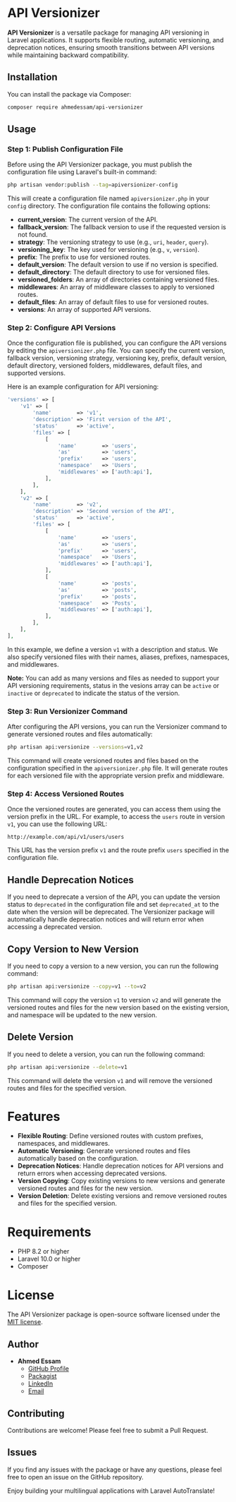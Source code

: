 # API Versionizer

**API Versionizer** is a versatile package for managing API versioning in Laravel applications. It supports flexible routing, automatic versioning, and deprecation notices, ensuring smooth transitions between API versions while maintaining backward compatibility.

## Installation

You can install the package via Composer:

```bash
composer require ahmedessam/api-versionizer
```

## Usage

### Step 1: Publish Configuration File

Before using the API Versionizer package, you must publish the configuration file using Laravel's built-in command:

```bash
php artisan vendor:publish --tag=apiversionizer-config
```

This will create a configuration file named `apiversionizer.php` in your `config` directory. The configuration file contains the following options:

- **current_version**: The current version of the API.
- **fallback_version**: The fallback version to use if the requested version is not found.
- **strategy**: The versioning strategy to use (e.g., `uri`, `header`, `query`).
- **versioning_key**: The key used for versioning (e.g., `v`, `version`).
- **prefix**: The prefix to use for versioned routes.
- **default_version**: The default version to use if no version is specified.
- **default_directory**: The default directory to use for versioned files.
- **versioned_folders**: An array of directories containing versioned files.
- **middlewares**: An array of middleware classes to apply to versioned routes.
- **default_files**: An array of default files to use for versioned routes.
- **versions**: An array of supported API versions.

### Step 2: Configure API Versions

Once the configuration file is published, you can configure the API versions by editing the `apiversionizer.php` file. You can specify the current version, fallback version, versioning strategy, versioning key, prefix, default version, default directory, versioned folders, middlewares, default files, and supported versions.

Here is an example configuration for API versioning:

```php
'versions' => [
    'v1' => [
        'name'        => 'v1',
        'description' => 'First version of the API',
        'status'      => 'active',
        'files' => [
            [
                'name'        => 'users',
                'as'          => 'users',
                'prefix'      => 'users',
                'namespace'   => 'Users',
                'middlewares' => ['auth:api'],
            ],
        ],
    ],
    'v2' => [
        'name'        => 'v2',
        'description' => 'Second version of the API',
        'status'      => 'active',
        'files' => [
            [
                'name'        => 'users',
                'as'          => 'users',
                'prefix'      => 'users',
                'namespace'   => 'Users',
                'middlewares' => ['auth:api'],
            ],
            [
                'name'        => 'posts',
                'as'          => 'posts',
                'prefix'      => 'posts',
                'namespace'   => 'Posts',
                'middlewares' => ['auth:api'],
            ],
        ],
    ],
],
```

In this example, we define a version `v1` with a description and status. We also specify versioned files with their names, aliases, prefixes, namespaces, and middlewares.

**Note:** You can add as many versions and files as needed to support your API versioning requirements, status in the vesions array can be `active` or `inactive` or `deprecated` to indicate the status of the version.

### Step 3: Run Versionizer Command

After configuring the API versions, you can run the Versionizer command to generate versioned routes and files automatically:

```bash
php artisan api:versionize --versions=v1,v2
```

This command will create versioned routes and files based on the configuration specified in the `apiversionizer.php` file. It will generate routes for each versioned file with the appropriate version prefix and middleware.

### Step 4: Access Versioned Routes

Once the versioned routes are generated, you can access them using the version prefix in the URL. For example, to access the `users` route in version `v1`, you can use the following URL:

```
http://example.com/api/v1/users/users
```

This URL has the version prefix `v1` and the route prefix `users` specified in the configuration file.

## Handle Deprecation Notices

If you need to deprecate a version of the API, you can update the version status to `deprecated` in the configuration file and set `deprecated_at` to the date when the version will be deprecated. The Versionizer package will automatically handle deprecation notices and will return error when accessing a deprecated version.


## Copy Version to New Version

If you need to copy a version to a new version, you can run the following command:

```bash
php artisan api:versionize --copy=v1 --to=v2
```

This command will copy the version `v1` to version `v2` and will generate the versioned routes and files for the new version based on the existing version, and namespace will be updated to the new version.


## Delete Version 

If you need to delete a version, you can run the following command:

```bash
php artisan api:versionize --delete=v1
```

This command will delete the version `v1` and will remove the versioned routes and files for the specified version.

# Features

- **Flexible Routing**: Define versioned routes with custom prefixes, namespaces, and middlewares.
- **Automatic Versioning**: Generate versioned routes and files automatically based on the configuration.
- **Deprecation Notices**: Handle deprecation notices for API versions and return errors when accessing deprecated versions.
- **Version Copying**: Copy existing versions to new versions and generate versioned routes and files for the new version.
- **Version Deletion**: Delete existing versions and remove versioned routes and files for the specified version.

# Requirements
- PHP 8.2 or higher
- Laravel 10.0 or higher
- Composer

# License
The API Versionizer package is open-source software licensed under the [MIT license](https://opensource.org/licenses/MIT).

## Author

- **Ahmed Essam**
    - [GitHub Profile](https://github.com/aahmedessam30)
    - [Packagist](https://packagist.org/packages/ahmedessam/api-versionizer)
    - [LinkedIn](https://www.linkedin.com/in/aahmedessam30)
    - [Email](mailto:aahmedessam30@gmail.com)

## Contributing
Contributions are welcome! Please feel free to submit a Pull Request.

## Issues
If you find any issues with the package or have any questions, please feel free to open an issue on the GitHub repository.

Enjoy building your multilingual applications with Laravel AutoTranslate!
